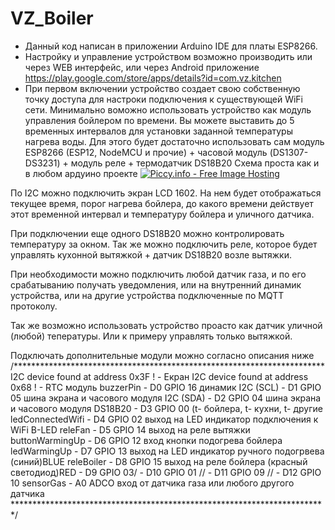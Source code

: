 # VZ_Boiler
- Данный код написан в приложении Arduino IDE для платы ESP8266.
- Настройку и управление устройством возможно производить или через WEB интерфейс, 
или через Android приложение https://play.google.com/store/apps/details?id=com.vz.kitchen
- При первом включении устройство создает свою собственную точку доступа для настроки подключения к существующей WiFi сети.
Минимально воможно использовать устройство как модуль управления бойлером по времени.
Вы можете выставить до 5 временных интервалов для установки заданной температуры нагрева воды.
Для этого будет достаточно использовать сам модуль ESP8266 (ESP12, NodeMCU  и прочие) + часовой модуль (DS1307-DS3231) + модуль реле + термодатчик DS18B20
Схема проста как и в любом ардуино проекте
<a href="http://piccy.info/view3/13776070/e8a9d4927672ad9b3846bf3b5eb640e4/" target="_blank"><img src="http://i.piccy.info/i9/e68cec836123d75b2eb9152bd024939a/1587929547/210292/1367845/boiler_shemat.png" alt="Piccy.info - Free Image Hosting" border="0" /></a><a href="http://i.piccy.info/a3c/2020-04-26-19-32/i9-13776070/500x600-r" target="_blank"><img src="http://i.piccy.info/a3/2020-04-26-19-32/i9-13776070/500x600-r/i.gif" alt="" border="0" /></a>

По I2C можно подключить экран LCD 1602. На нем будет отображаться текущее время, порог нагрева бойлера, до какого времени действует этот временной интервал
и температуру бойлера и уличного датчика.

При подключении еще одного DS18B20 можно контролировать температуру за окном.
Так же можно подключить реле, которое будет управлять кухонной вытяжкой + датчик DS18B20 возле вытяжки.

При необходимости можно подключить любой датчик газа, и по его срабатыванию получать уведомления, или на внутренний динамик устройства, или 
на другие устройства подключенные по MQTT протоколу.

Так же возможно использовать устройство проасто как датчик уличной (любой) тепературы.
Или к примеру управлять только вытяжкой.

Подключать дополнительные модули можно согласно описания ниже
/***********************************************************************
I2C device found at address 0x3F  ! - Екран
I2C device found at address 0x68  ! - RTC модуль
buzzerPin        - D0 GPIO 16 динамик
I2C (SCL)        - D1 GPIO 05 шина экрана и часового модуля
I2C (SDA)        - D2 GPIO 04 шина экрана и часового модуля
DS18B20          - D3 GPIO 00 (t- бойлера, t- кухни, t- другие
ledConnectedWifi - D4 GPIO 02 выход на LED индикатор подключения к WiFi B-LED
releFan          - D5 GPIO 14 выход на реле вытяжки
buttonWarmingUp  - D6 GPIO 12 вход кнопки подогрева бойлера
ledWarmingUp     - D7 GPIO 13 выход на LED индикатор ручного подогрвева (синий)BLUE
releBoiler       - D8 GPIO 15 выход на реле бойлера          (красный светодиод)RED
                 - D9 GPIO 03/
                 - D10 GPIO 01
//               - D11 GPIO 09
//               - D12 GPIO 10
sensorGas        - A0 ADCO    вход от датчика газа или любого другого датчика
************************************************************************/

